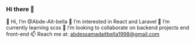 ### Hi there 👋

👋 Hi, I’m @Abde-Ait-bella
👀 I’m interested in React and Laravel
🌱 I’m currently learning scss
💞️ I’m looking to collaborate on backend projects end front-end
📫 Reach me at: abdessamadaitbella1998@gmail.com
